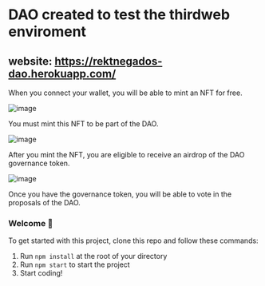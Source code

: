 # DAO created to test the thirdweb enviroment

## website: https://rektnegados-dao.herokuapp.com/

When you connect your wallet, you will be able to mint an NFT for free.

![image](https://user-images.githubusercontent.com/51422943/167737535-c908ad2a-dcdc-4251-9194-2a2e85207cd4.png)

You must mint this NFT to be part of the DAO.

![image](https://user-images.githubusercontent.com/51422943/167737594-423b13a3-c248-4ee3-a0bf-283c9e776eef.png)

After you mint the NFT, you are eligible to receive an airdrop of the DAO governance token.

![image](https://user-images.githubusercontent.com/51422943/167738093-1768e77b-2212-4c39-9490-09be3e8eb9f5.png)

Once you have the governance token, you will be able to vote in the proposals of the DAO.


### **Welcome 👋**
To get started with this project, clone this repo and follow these commands:

1. Run `npm install` at the root of your directory
2. Run `npm start` to start the project
3. Start coding!

